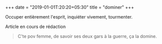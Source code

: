 +++
date = "2019-01-01T:20:20+05:30"
title = "dominer"
+++

Occuper entièrement l'esprit, inquiéter vivement, tourmenter.
<!--more-->
Article en cours de rédaction

> C'te pov femme, de savoir ses deux gars à la guerre, ça la domine.
